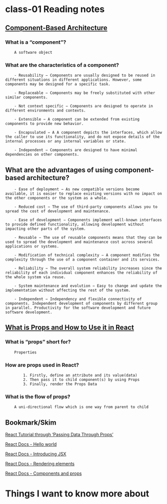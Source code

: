 # class-01 Reading notes

## [Component-Based Architecture](https://www.tutorialspoint.com/software_architecture_design/component_based_architecture.htm)

### What is a “component”?

        A software object

### What are the characteristics of a component?

        - Reusability − Components are usually designed to be reused in different situations in different applications. However, some components may be designed for a specific task.

        - Replaceable − Components may be freely substituted with other similar components.

        - Not context specific − Components are designed to operate in different environments and contexts.

        - Extensible − A component can be extended from existing components to provide new behavior.

        - Encapsulated − A A component depicts the interfaces, which allow the caller to use its functionality, and do not expose details of the internal processes or any internal variables or state.

        - Independent − Components are designed to have minimal dependencies on other components.

## What are the advantages of using component-based architecture?

        - Ease of deployment − As new compatible versions become available, it is easier to replace existing versions with no impact on the other components or the system as a whole.

        - Reduced cost − The use of third-party components allows you to spread the cost of development and maintenance.

        - Ease of development − Components implement well-known interfaces to provide defined functionality, allowing development without impacting other parts of the system.

        - Reusable − The use of reusable components means that they can be used to spread the development and maintenance cost across several applications or systems.

        - Modification of technical complexity − A component modifies the complexity through the use of a component container and its services.

        - Reliability − The overall system reliability increases since the reliability of each individual component enhances the reliability of the whole system via reuse.

        - System maintenance and evolution − Easy to change and update the implementation without affecting the rest of the system.

        - Independent − Independency and flexible connectivity of components. Independent development of components by different group in parallel. Productivity for the software development and future software development.

## [What is Props and How to Use it in React](https://itnext.io/what-is-props-and-how-to-use-it-in-react-da307f500da0#:~:text=%E2%80%9CProps%E2%80%9D%20is%20a%20special%20keyword,way%20from%20parent%20to%20child)

### What is “props” short for?

        Properties

### How are props used in React?

            1. Firstly, define an attribute and its value(data)
            2. Then pass it to child component(s) by using Props
            3. Finally, render the Props Data

### What is the flow of props?

        A uni-directional flow which is one way from parent to child

## Bookmark/Skim

[React Tutorial through ‘Passing Data Through Props’](https://reactjs.org/tutorial/tutorial.html)

[React Docs - Hello world](https://reactjs.org/docs/hello-world.html)

[React Docs - Introducing JSX](https://reactjs.org/docs/introducing-jsx.html)

[React Docs - Rendering elements](https://reactjs.org/docs/rendering-elements.html)

[React Docs - Components and props](https://reactjs.org/docs/components-and-props.html)

# Things I want to know more about
